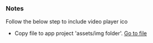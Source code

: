 ### Notes

Follow the below step to include video player ico

- Copy file to app project 'assets/img folder'.
  <a href="https://github.com/GSA/sam-design-system/tree/master/apps/sam-design-system-site/src/assets/img/px-video-sprite.svg" target="_blank" aria-label="Open new window to video image file in github">Go to file</a>
